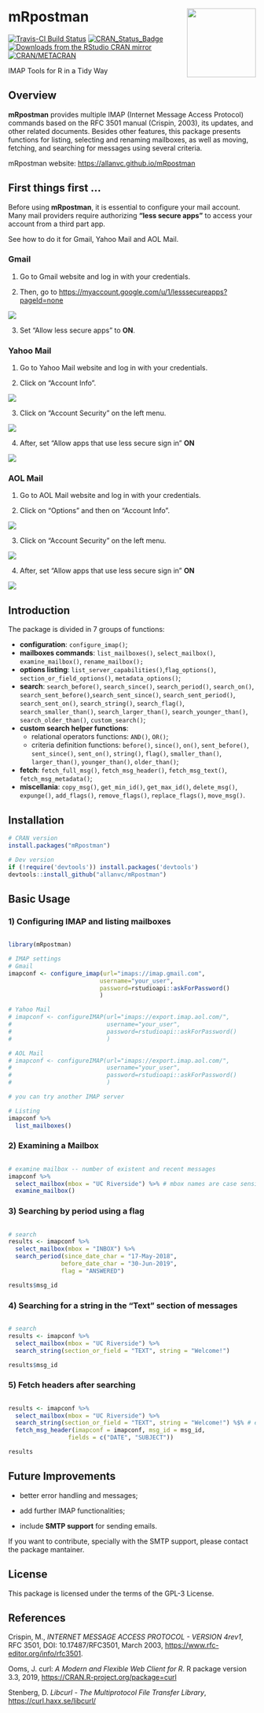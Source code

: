
<!-- This document must be rendered in RStudio using the option "knitr with parameters" or rmarkdown::render("MyDocument.Rmd", params = list(password = "my_password"))-->

<!-- README.md is generated from README.Rmd. Please edit .Rmd file -->

# mRpostman <img src="man/figures/logo.png" align="right" width="140" />

<!-- # mRpostman <img src="man/figures/logo.png" align="right" /> -->

<!-- [![Downloads](http://cranlogs.r-pkg.org/badges/mRpostman?color=brightgreen)](http://www.r-pkg.org/pkg/mRpostman) -->

<!-- one space after links to display badges side by side -->

[![Travis-CI Build
Status](https://travis-ci.org/allanvc/mRpostman.svg?branch=master)](https://travis-ci.org/allanvc/mRpostman)
[![CRAN\_Status\_Badge](https://www.r-pkg.org/badges/version/mRpostman)](https://cran.r-project.org/package=mRpostman)
[![Downloads from the RStudio CRAN
mirror](https://cranlogs.r-pkg.org/badges/mRpostman)](https://cran.r-project.org/package=mRpostman)
[![CRAN/METACRAN](https://img.shields.io/cran/l/mRpostman)](https://opensource.org/licenses/GPL-3.0)

IMAP Tools for R in a Tidy Way

## Overview

**mRpostman** provides multiple IMAP (Internet Message Access Protocol)
commands based on the RFC 3501 manual (Crispin, 2003), its updates, and
other related documents. Besides other features, this package presents
functions for listing, selecting and renaming mailboxes, as well as
moving, fetching, and searching for messages using several criteria.

mRpostman website: <https://allanvc.github.io/mRpostman>

## First things first …

Before using **mRpostman**, it is essential to configure your mail
account. Many mail providers require authorizing **“less secure apps”**
to access your account from a third part app.

See how to do it for Gmail, Yahoo Mail and AOL Mail.

### Gmail

1)  Go to Gmail website and log in with your credentials.

2)  Then, go to
    <https://myaccount.google.com/u/1/lesssecureapps?pageId=none>

<img src="man/figures/gmail1.png">

3)  Set “Allow less secure apps” to **ON**.

### Yahoo Mail

1)  Go to Yahoo Mail website and log in with your credentials.

2)  Click on “Account Info”.

<img src="man/figures/yahoo1.png">

3)  Click on “Account Security” on the left menu.

<img src="man/figures/yahoo2.png">

4)  After, set “Allow apps that use less secure sign in” **ON**

<img src="man/figures/yahoo3.png">

### AOL Mail

1)  Go to AOL Mail website and log in with your credentials.

2)  Click on “Options” and then on “Account Info”.

<img src="man/figures/aol1.png">

3)  Click on “Account Security” on the left menu.

<img src="man/figures/aol2.png">

4)  After, set “Allow apps that use less secure sign in” **ON**

<img src="man/figures/aol3.png">

## Introduction

The package is divided in 7 groups of functions:

  - **configuration**: `configure_imap()`;
  - **mailboxes commands**: `list_mailboxes()`, `select_mailbox()`,
    `examine_mailbox()`, `rename_mailbox();`
  - **options listing**: `list_server_capabilities()`,`flag_options()`,
    `section_or_field_options()`, `metadata_options()`;
  - **search**: `search_before()`, `search_since()`, `search_period()`,
    `search_on()`, `search_sent_before()`,`search_sent_since()`,
    `search_sent_period()`, `search_sent_on()`, `search_string()`,
    `search_flag()`, `search_smaller_than()`, `search_larger_than()`,
    `search_younger_than()`, `search_older_than()`, `custom_search()`;
  - **custom search helper functions**:
      - relational operators functions: `AND()`, `OR()`;
      - criteria definition functions: `before()`, `since()`, `on()`,
        `sent_before()`, `sent_since()`, `sent_on()`, `string()`,
        `flag()`, `smaller_than()`, `larger_than()`, `younger_than()`,
        `older_than()`;
  - **fetch**: `fetch_full_msg()`, `fetch_msg_header()`,
    `fetch_msg_text()`, `fetch_msg_metadata()`;
  - **miscellania**: `copy_msg()`, `get_min_id()`, `get_max_id()`,
    `delete_msg()`, `expunge()`, `add_flags()`, `remove_flags()`,
    `replace_flags()`, `move_msg()`.

## Installation

``` r
# CRAN version
install.packages("mRpostman")

# Dev version
if (!require('devtools')) install.packages('devtools')
devtools::install_github("allanvc/mRpostman")
```

## Basic Usage

### 1\) Configuring IMAP and listing mailboxes

``` r

library(mRpostman)

# IMAP settings
# Gmail
imapconf <- configure_imap(url="imaps://imap.gmail.com",
                          username="your_user",
                          password=rstudioapi::askForPassword()
                          )

# Yahoo Mail
# imapconf <- configureIMAP(url="imaps://export.imap.aol.com/",
#                           username="your_user",
#                           password=rstudioapi::askForPassword()
#                           )

# AOL Mail
# imapconf <- configureIMAP(url="imaps://export.imap.aol.com/",
#                           username="your_user",
#                           password=rstudioapi::askForPassword()
#                           )

# you can try another IMAP server

# Listing
imapconf %>%
  list_mailboxes()
```

### 2\) Examining a Mailbox

``` r

# examine mailbox -- number of existent and recent messages
imapconf %>%
  select_mailbox(mbox = "UC Riverside") %>% # mbox names are case sensitive
  examine_mailbox()
```

### 3\) Searching by period using a flag

``` r

# search
results <- imapconf %>%
  select_mailbox(mbox = "INBOX") %>%
  search_period(since_date_char = "17-May-2018",
               before_date_char = "30-Jun-2019",
               flag = "ANSWERED")

results$msg_id
```

### 4\) Searching for a string in the “Text” section of messages

``` r

# search
results <- imapconf %>%
  select_mailbox(mbox = "UC Riverside") %>%
  search_string(section_or_field = "TEXT", string = "Welcome!")

results$msg_id
```

### 5\) Fetch headers after searching

``` r

results <- imapconf %>%
  select_mailbox(mbox = "UC Riverside") %>%
  search_string(section_or_field = "TEXT", string = "Welcome!") %$% # exposition pipe, not %>%!!
  fetch_msg_header(imapconf = imapconf, msg_id = msg_id, 
                 fields = c("DATE", "SUBJECT"))

results
```

## Future Improvements

  - better error handling and messages;

  - add further IMAP functionalities;

  - include **SMTP support** for sending emails.

If you want to contribute, specially with the SMTP support, please
contact the package mantainer.

## License

This package is licensed under the terms of the GPL-3 License.

## References

Crispin, M., *INTERNET MESSAGE ACCESS PROTOCOL - VERSION 4rev1*, RFC
3501, DOI: 10.17487/RFC3501, March 2003,
<https://www.rfc-editor.org/info/rfc3501>.

Ooms, J. curl: *A Modern and Flexible Web Client for R*. R package
version 3.3, 2019, <https://CRAN.R-project.org/package=curl>

Stenberg, D. *Libcurl - The Multiprotocol File Transfer Library*,
<https://curl.haxx.se/libcurl/>
